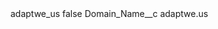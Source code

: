 <?xml version="1.0" encoding="UTF-8"?>
<CustomMetadata xmlns="http://soap.sforce.com/2006/04/metadata" xmlns:xsi="http://www.w3.org/2001/XMLSchema-instance" xmlns:xsd="http://www.w3.org/2001/XMLSchema">
    <label>adaptwe_us</label>
    <protected>false</protected>
    <values>
        <field>Domain_Name__c</field>
        <value xsi:type="xsd:string">adaptwe.us</value>
    </values>
</CustomMetadata>
